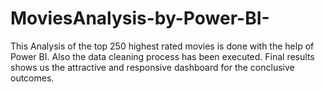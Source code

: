 # MoviesAnalysis-by-Power-BI-
This Analysis of the top 250 highest rated movies is done with the help of Power BI. Also the data cleaning process has been executed. Final results shows us the attractive and responsive dashboard for the conclusive outcomes.
